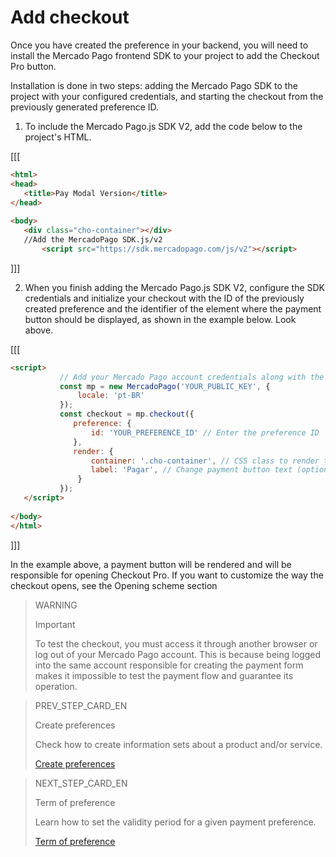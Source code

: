 # Add checkout
 
Once you have created the preference in your backend, you will need to install the Mercado Pago frontend SDK to your project to add the Checkout Pro button.
 
Installation is done in two steps: adding the Mercado Pago SDK to the project with your configured credentials, and starting the checkout from the previously generated preference ID.
 
1. To include the Mercado Pago.js SDK V2, add the code below to the project's HTML.
 
[[[
```html
<html>
<head>
   <title>Pay Modal Version</title>
</head>
 
<body>
   <div class="cho-container"></div>
   //Add the MercadoPago SDK.js/v2
       <script src="https://sdk.mercadopago.com/js/v2"></script>
```
]]]
      
2. When you finish adding the Mercado Pago.js SDK V2, configure the SDK credentials and initialize your checkout with the ID of the previously created preference and the identifier of the element where the payment button should be displayed, as shown in the example below. Look above.
 
[[[
```html
<script>
           // Add your Mercado Pago account credentials along with the SDK
           const mp = new MercadoPago('YOUR_PUBLIC_KEY', {
               locale: 'pt-BR'
           });
           const checkout = mp.checkout({
              preference: {
                  id: 'YOUR_PREFERENCE_ID' // Enter the preference ID
              },
              render: {
                  container: '.cho-container', // CSS class to render the payment button
                  label: 'Pagar', // Change payment button text (optional)
               }
           });
   </script>       
  
</body>
</html>
```
]]]
 
In the example above, a payment button will be rendered and will be responsible for opening Checkout Pro. If you want to customize the way the checkout opens, see the Opening scheme section
 
> WARNING
>
> Important
>
> To test the checkout, you must access it through another browser or log out of your Mercado Pago account. This is because being logged into the same account responsible for creating the payment form makes it impossible to test the payment flow and guarantee its operation.

> PREV_STEP_CARD_EN
>
> Create preferences
>
> Check how to create information sets about a product and/or service.
>
> [Create preferences](/developers/es/docs/checkout-pro/create-preference)

> NEXT_STEP_CARD_EN
>
> Term of preference 
>
> Learn how to set the validity period for a given payment preference.
>
> [Term of preference](/developers/en/docs/checkout-pro/checkout-customization/preferences/term-of-preference)